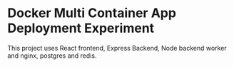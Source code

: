# Docker Multi Container App Deployment Experiment

This project uses React frontend, Express Backend, Node backend worker and nginx, postgres and redis.
